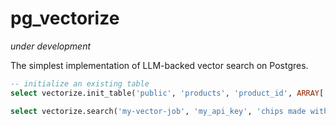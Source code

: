 # pg_vectorize

*under development*

The simplest implementation of LLM-backed vector search on Postgres.

```sql
-- initialize an existing table
select vectorize.init_table('public', 'products', 'product_id', ARRAY['keyword_tags','summary'], 'openai', 'pgv_cosine_similarity', 'my-vector-job', 'my_api_key', 'last_updated_at');
```


```sql
select vectorize.search('my-vector-job', 'my_api_key', 'chips made without corn starch');
```
